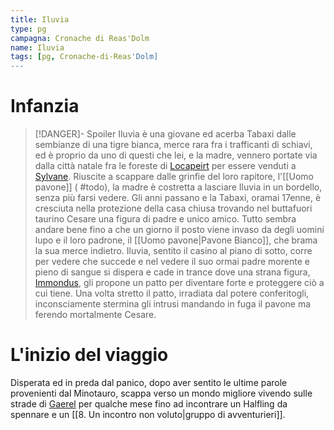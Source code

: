 ```yaml
---
title: Iluvia
type: pg
campagna: Cronache di Reas'Dolm
name: Iluvia
tags: [pg, Cronache-di-Reas'Dolm]
---
```

# Infanzia

[//]: # (da cambiare dopo campagna)

>[!DANGER]- Spoiler
>Iluvia è una giovane ed acerba Tabaxi dalle sembianze di una tigre bianca, merce rara fra i trafficanti di schiavi, ed è proprio da uno di questi che lei, e la madre, vennero portate via dalla città natale fra le foreste di [Locapeirt](Teocrazia%20di%20Locapeirt.md) per essere venduti a [Sylvane](Sylvane.md). Riuscite a scappare dalle grinfie del loro rapitore, l'[[Uomo pavone]] ( #todo), la madre è costretta a lasciare Iluvia in un bordello, senza più farsi vedere. Gli anni passano e la Tabaxi, oramai 17enne, è cresciuta nella protezione della casa chiusa trovando nel buttafuori taurino Cesare una figura di padre e unico amico. Tutto sembra andare bene fino a che un giorno il posto viene invaso da degli uomini lupo e il loro padrone, il [[Uomo pavone|Pavone Bianco]], che brama la sua merce indietro. Iluvia, sentito il casino al piano di sotto, corre per vedere che succede e nel vedere il suo ormai padre morente e pieno di sangue si dispera e cade in trance dove una strana figura, [Immondus](Immondus.md), gli propone un patto per diventare forte e proteggere ciò a cui tiene. Una volta stretto il patto, irradiata dal potere conferitogli, inconsciamente stermina gli intrusi mandando in fuga il pavone ma ferendo mortalmente Cesare.

# L'inizio del viaggio

Disperata ed in preda dal panico, dopo aver sentito le ultime parole provenienti dal Minotauro, scappa verso un mondo migliore vivendo sulle strade di [Gaerel](Regno%20di%20Gaerel.md) per qualche mese fino ad incontrare un Halfling da spennare e un [[8. Un incontro non voluto|gruppo di avventurieri]].